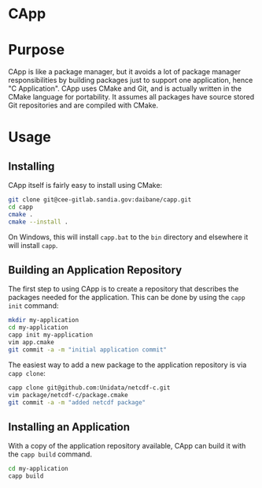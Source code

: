 CApp
====

# Purpose
CApp is like a package manager, but it avoids a lot of package manager responsibilities
by building packages just to support one application, hence "C Application".
CApp uses CMake and Git, and is actually written in the CMake language for portability.
It assumes all packages have source stored Git repositories and are compiled with CMake.

# Usage

## Installing

CApp itself is fairly easy to install using CMake:

```bash
git clone git@cee-gitlab.sandia.gov:daibane/capp.git
cd capp
cmake .
cmake --install .
```

On Windows, this will install `capp.bat` to the `bin` directory and
elsewhere it will install `capp`.

## Building an Application Repository

The first step to using CApp is to create a repository that describes the packages needed
for the application.
This can be done by using the `capp init` command:

```bash
mkdir my-application
cd my-application
capp init my-application
vim app.cmake
git commit -a -m "initial application commit"
```

The easiest way to add a new package to the application repository is via `capp clone`:

```bash
capp clone git@github.com:Unidata/netcdf-c.git
vim package/netcdf-c/package.cmake 
git commit -a -m "added netcdf package"
```

## Installing an Application

With a copy of the application repository available, CApp can build it with the `capp build` command.

```bash
cd my-application
capp build
```
